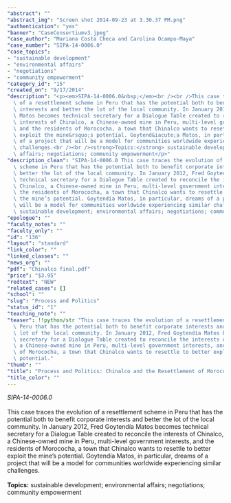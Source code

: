 ```yaml
---
"abstract": ""
"abstract_img": "Screen shot 2014-09-23 at 3.30.37 PM.png"
"authentication": "yes"
"banner": "CaseConsortiumv3.jpeg"
"case_author": "Mariana Costa Checa and Carolina Ocampo-Maya"
"case_number": "SIPA-14-0006.0"
"case_topics":
- "sustainable development"
- "environmental affairs"
- "negotiations"
- "community empowerment"
"category_id": "15"
"created_on": "9/17/2014"
"description": "<p><em>SIPA-14-0006.0&nbsp;</em><br /><br />This case traces the evolution\
  \ of a resettlement scheme in Peru that has the potential both to benefit corporate\
  \ interests and better the lot of the local community. In January 2012, Fred Goytend&iacute;a\
  \ Matos becomes technical secretary for a Dialogue Table created to reconcile the\
  \ interests of Chinalco, a Chinese-owned mine in Peru, multi-level government interests,\
  \ and the residents of Morococha, a town that Chinalco wants to resettle to better\
  \ exploit the mine&rsquo;s potential. Goytend&iacute;a Matos, in particular, dreams\
  \ of a project that will be a model for communities worldwide experiencing similar\
  \ challenges.<br /><br /><strong>Topics:</strong> sustainable development; environmental\
  \ affairs; negotiations; community empowerment</p>"
"description_clean": "SIPA-14-0006.0 This case traces the evolution of a resettlement\
  \ scheme in Peru that has the potential both to benefit corporate interests and\
  \ better the lot of the local community. In January 2012, Fred Goytendía Matos becomes\
  \ technical secretary for a Dialogue Table created to reconcile the interests of\
  \ Chinalco, a Chinese-owned mine in Peru, multi-level government interests, and\
  \ the residents of Morococha, a town that Chinalco wants to resettle to better exploit\
  \ the mine’s potential. Goytendía Matos, in particular, dreams of a project that\
  \ will be a model for communities worldwide experiencing similar challenges.Topics:\
  \ sustainable development; environmental affairs; negotiations; community empowerment"
"epologue": ""
"faculty_notes": ""
"faculty_only": ""
"id": "136"
"layout": "standard"
"link_color": ""
"linked_classes": ""
"news_org": ""
"pdf": "Chinalco final.pdf"
"price": "$3.95"
"redtext": "NEW"
"related_cases": []
"school": ""
"slug": "Process and Politics"
"status_id": "1"
"teaching_note": ""
"teaser": !!python/str "This case traces the evolution of a resettlement scheme in\
  \ Peru that has the potential both to benefit corporate interests and better the\
  \ lot of the local community. In January 2012, Fred Goytendía Matos becomes technical\
  \ secretary for a Dialogue Table created to reconcile the interests of Chinalco,\
  \ a Chinese-owned mine in Peru, multi-level government interests, and the residents\
  \ of Morococha, a town that Chinalco wants to resettle to better exploit the mine’s\
  \ potential."
"thumb": ""
"title": "Process and Politics: Chinalco and the Resettlement of Morococha"
"title_color": ""
---
```

<p><em>SIPA-14-0006.0&nbsp;</em><br /><br />This case traces the evolution of a resettlement scheme in Peru that has the potential both to benefit corporate interests and better the lot of the local community. In January 2012, Fred Goytend&iacute;a Matos becomes technical secretary for a Dialogue Table created to reconcile the interests of Chinalco, a Chinese-owned mine in Peru, multi-level government interests, and the residents of Morococha, a town that Chinalco wants to resettle to better exploit the mine&rsquo;s potential. Goytend&iacute;a Matos, in particular, dreams of a project that will be a model for communities worldwide experiencing similar challenges.<br /><br /><strong>Topics:</strong> sustainable development; environmental affairs; negotiations; community empowerment</p>

